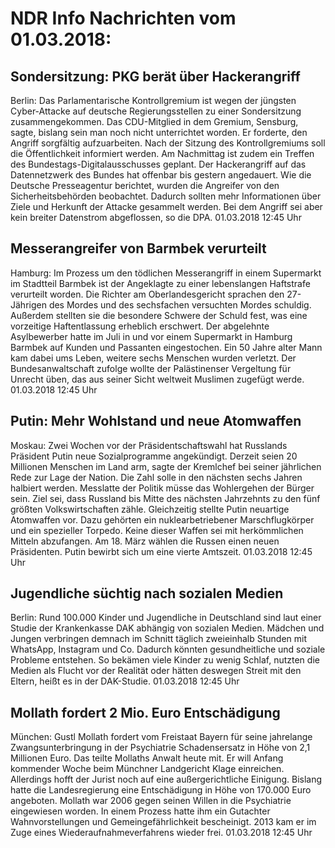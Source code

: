 # NDR Info Nachrichten vom 01.03.2018:


## Sondersitzung: PKG berät über Hackerangriff
Berlin: Das Parlamentarische Kontrollgremium ist wegen der jüngsten Cyber-Attacke auf deutsche Regierungsstellen zu einer Sondersitzung zusammengekommen. Das CDU-Mitglied in dem Gremium, Sensburg, sagte, bislang sein man noch nicht unterrichtet worden. Er forderte, den Angriff sorgfältig aufzuarbeiten. Nach der Sitzung des Kontrollgremiums soll die Öffentlichkeit informiert werden. Am Nachmittag ist zudem ein Treffen des Bundestags-Digitalausschusses geplant. Der Hackerangriff auf das Datennetzwerk des Bundes hat offenbar bis gestern angedauert. Wie die Deutsche Presseagentur berichtet, wurden die Angreifer von den Sicherheitsbehörden beobachtet. Dadurch sollten mehr Informationen über Ziele und Herkunft der Attacke gesammelt werden. Bei dem Angriff sei aber kein breiter Datenstrom abgeflossen, so die DPA. 01.03.2018 12:45 Uhr 

## Messerangreifer von Barmbek verurteilt
Hamburg: Im Prozess um den tödlichen Messerangriff in einem Supermarkt im Stadtteil Barmbek ist der Angeklagte zu einer lebenslangen Haftstrafe verurteilt worden. Die Richter am Oberlandesgericht sprachen den 27-Jährigen des Mordes und des sechsfachen versuchten Mordes schuldig. Außerdem stellten sie die besondere Schwere der Schuld fest, was eine vorzeitige Haftentlassung erheblich erschwert. Der abgelehnte Asylbewerber hatte im Juli in und vor einem Supermarkt in Hamburg Barmbek auf Kunden und Passanten eingestochen. Ein 50 Jahre alter Mann kam dabei ums Leben, weitere sechs Menschen wurden verletzt. Der Bundesanwaltschaft zufolge wollte der Palästinenser Vergeltung für Unrecht üben, das aus seiner Sicht weltweit Muslimen zugefügt werde. 01.03.2018 12:45 Uhr 

## Putin: Mehr Wohlstand und neue Atomwaffen
Moskau:        Zwei Wochen vor der Präsidentschaftswahl hat Russlands Präsident Putin neue Sozialprogramme angekündigt. Derzeit seien 20 Millionen Menschen im Land arm, sagte der Kremlchef bei seiner jährlichen Rede zur Lage der Nation. Die Zahl solle in den nächsten sechs Jahren halbiert werden. Messlatte der Politik müsse das Wohlergehen der Bürger sein. Ziel sei, dass Russland bis Mitte des nächsten Jahrzehnts zu den fünf größten Volkswirtschaften zähle. Gleichzeitig stellte Putin neuartige Atomwaffen vor. Dazu gehörten ein nuklearbetriebener Marschflugkörper und ein spezieller Torpedo. Keine dieser Waffen sei mit herkömmlichen Mitteln abzufangen. Am 18. März wählen die Russen einen neuen Präsidenten. Putin bewirbt sich um eine vierte Amtszeit. 01.03.2018 12:45 Uhr 

## Jugendliche süchtig nach sozialen Medien
Berlin: Rund 100.000 Kinder und Jugendliche in Deutschland sind laut einer Studie der Krankenkasse DAK abhängig von sozialen Medien. Mädchen und Jungen verbringen demnach im Schnitt täglich zweieinhalb Stunden mit WhatsApp, Instagram und Co. Dadurch könnten gesundheitliche und soziale Probleme entstehen. So bekämen viele Kinder zu wenig Schlaf, nutzten die Medien als Flucht vor der Realität oder hätten deswegen Streit mit den Eltern, heißt es in der DAK-Studie. 01.03.2018 12:45 Uhr 

## Mollath fordert 2 Mio. Euro Entschädigung
München: Gustl Mollath fordert vom Freistaat Bayern für seine jahrelange Zwangsunterbringung in der Psychiatrie Schadensersatz in Höhe von 2,1 Millionen Euro. Das teilte Mollaths Anwalt heute mit. Er will Anfang kommender Woche beim Münchner Landgericht Klage einreichen. Allerdings hofft der Jurist noch auf eine außergerichtliche Einigung. Bislang hatte die Landesregierung eine Entschädigung in Höhe von 170.000 Euro angeboten. Mollath war 2006 gegen seinen Willen in die Psychiatrie eingewiesen worden. In einem Prozess hatte ihm ein Gutachter Wahnvorstellungen und Gemeingefährlichkeit bescheinigt. 2013 kam er im Zuge eines Wiederaufnahmeverfahrens wieder frei. 01.03.2018 12:45 Uhr 
